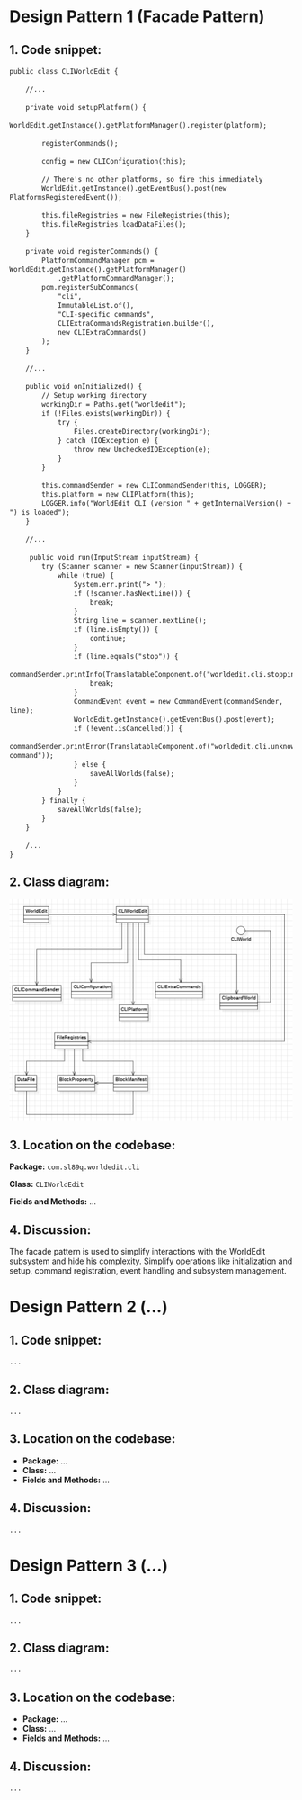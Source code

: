 # Design Pattern 1 (Facade Pattern)

## 1. Code snippet:

    public class CLIWorldEdit {

        //...
    
        private void setupPlatform() {
            WorldEdit.getInstance().getPlatformManager().register(platform);
    
            registerCommands();
    
            config = new CLIConfiguration(this);
    
            // There's no other platforms, so fire this immediately
            WorldEdit.getInstance().getEventBus().post(new PlatformsRegisteredEvent());
    
            this.fileRegistries = new FileRegistries(this);
            this.fileRegistries.loadDataFiles();
        }
    
        private void registerCommands() {
            PlatformCommandManager pcm = WorldEdit.getInstance().getPlatformManager()
                .getPlatformCommandManager();
            pcm.registerSubCommands(
                "cli",
                ImmutableList.of(),
                "CLI-specific commands",
                CLIExtraCommandsRegistration.builder(),
                new CLIExtraCommands()
            );
        }
    
        //...
    
        public void onInitialized() {
            // Setup working directory
            workingDir = Paths.get("worldedit");
            if (!Files.exists(workingDir)) {
                try {
                    Files.createDirectory(workingDir);
                } catch (IOException e) {
                    throw new UncheckedIOException(e);
                }
            }
    
            this.commandSender = new CLICommandSender(this, LOGGER);
            this.platform = new CLIPlatform(this);
            LOGGER.info("WorldEdit CLI (version " + getInternalVersion() + ") is loaded");
        }
    
        //...
    
         public void run(InputStream inputStream) {
            try (Scanner scanner = new Scanner(inputStream)) {
                while (true) {
                    System.err.print("> ");
                    if (!scanner.hasNextLine()) {
                        break;
                    }
                    String line = scanner.nextLine();
                    if (line.isEmpty()) {
                        continue;
                    }
                    if (line.equals("stop")) {
                        commandSender.printInfo(TranslatableComponent.of("worldedit.cli.stopping"));
                        break;
                    }
                    CommandEvent event = new CommandEvent(commandSender, line);
                    WorldEdit.getInstance().getEventBus().post(event);
                    if (!event.isCancelled()) {
                        commandSender.printError(TranslatableComponent.of("worldedit.cli.unknown-command"));
                    } else {
                        saveAllWorlds(false);
                    }
                }
            } finally {
                saveAllWorlds(false);
            }
        }

        /...
    }

## 2. Class diagram:

![Facade Class Diagram](FacadeClassDiagram.png)

## 3. Location on the codebase:

**Package:** `com.sl89q.worldedit.cli`

**Class:** `CLIWorldEdit`

**Fields and Methods:** ...

## 4. Discussion:

The facade pattern is used to simplify interactions with the WorldEdit
subsystem and hide his complexity. Simplify operations like initialization and setup,
command registration, event handling and subsystem management.

# Design Pattern 2 (...)

## 1. Code snippet:

    ...

## 2. Class diagram:

    ...

## 3. Location on the codebase:

- **Package:** ...
- **Class:** ...
- **Fields and Methods:** ...

## 4. Discussion:

    ...

# Design Pattern 3 (...)

## 1. Code snippet:

    ...

## 2. Class diagram:

    ...

## 3. Location on the codebase:

- **Package:** ...
- **Class:** ...
- **Fields and Methods:** ...

## 4. Discussion:

    ...
